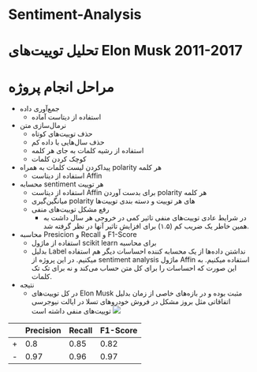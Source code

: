 
# Sentiment-Analysis

# تحلیل توییت‌های Elon Musk 2011-2017

# مراحل انجام پروژه

 - جمع‌آوری داده
	 - استفاده از دیتاست آماده
 - نرمال‌سازی متن
	 - حذف توییت‌های کوتاه
	 - حذف سال‌هایی با داده کم
	 - استفاده از رشیه کلمات به جای هر کلمه
	 - کوچک کردن کلمات
 - پیداکردن لیست کلمات به همراه polarity هر کلمه
	 - استفاده از دیتاست Affin
 - محسابه sentiment هر توییت
	 - استفاده از دیتاست Affin برای بدست آوردن polarity هر کلمه
	 - میانگین‌گیری polarity های هر توییت و دسته بندی توییت‌ها
	 - رفع مشکل توییت‌های منفی
		 - در شرایط عادی توییت‌های منفی تاثیر کمی در خروجی هر سال داشت به همین خاطر یک ضریب کم (۱.۵) برای افزایش تاثیر آنها در نظر گرفته شد.
 - محاسبه Presicion و Recall و F1-Score
	 - استفاده از ماژول scikit learn برای محاسبه 
	 - بدلیل Label نداشتن داده‌ها از یک محسابه کننده احساسات دیگر هم استفاده میکنیم. در این پروژه از sentiment analysis ماژول Affin استفاده میکنیم. به این صورت که احساسات را برای کل متن حساب می‌کند و نه برای تک تک کلمات.
 - نتیجه
	 - در کل توییت‌های Elon Musk مثبت بوده و در بازه‌های خاصی از زمان بدلیل اتفاقاتی مثل بروز مشکل در فروش خودرو‌های تسلا در ایالت نیوجرسی توییت‌های منفی داشته است
![
](https://raw.githubusercontent.com/moeb1376/Sentiment-Analysis/master/final.png)


|| Precision | Recall | F1-Score|
|--|--|--|--|
|+|0.8|0.85 |0.82|
|-|0.97|0.96|0.97|
